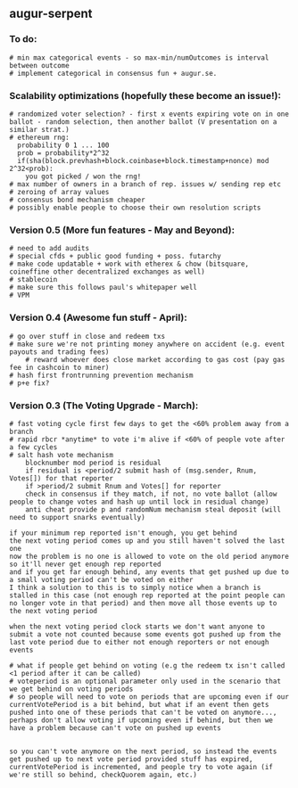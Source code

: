 augur-serpent
-------------

### To do:
	# min max categorical events - so max-min/numOutcomes is interval between outcome
	# implement categorical in consensus fun + augur.se.

### Scalability optimizations (hopefully these become an issue!):
	# randomized voter selection? - first x events expiring vote on in one ballot - random selection, then another ballot (V presentation on a similar strat.)
	# ethereum rng:
	  probability 0 1 ... 100
	  prob = probability*2^32
	  if(sha(block.prevhash+block.coinbase+block.timestamp+nonce) mod 2^32<prob):
	   	you got picked / won the rng!
	# max number of owners in a branch of rep. issues w/ sending rep etc
	# zeroing of array values
	# consensus bond mechanism cheaper
	# possibly enable people to choose their own resolution scripts

### Version 0.5 (More fun features - May and Beyond):
	# need to add audits
	# special cfds + public good funding + poss. futarchy
	# make code updatable + work with etherex & chow (bitsquare, coineffine other decentralized exchanges as well)
	# stablecoin
	# make sure this follows paul's whitepaper well	
	# VPM

### Version 0.4 (Awesome fun stuff - April):
	# go over stuff in close and redeem txs
	# make sure we're not printing money anywhere on accident (e.g. event payouts and trading fees)
		# reward whoever does close market according to gas cost (pay gas fee in cashcoin to miner)
	# hash first frontrunning prevention mechanism
	# p+e fix?

### Version 0.3 (The Voting Upgrade - March):
	# fast voting cycle first few days to get the <60% problem away from a branch
	# rapid rbcr *anytime* to vote i'm alive if <60% of people vote after a few cycles
	# salt hash vote mechanism
   		blocknumber mod period is residual
   		if residual is <period/2 submit hash of (msg.sender, Rnum, Votes[]) for that reporter
   		if >period/2 submit Rnum and Votes[] for reporter
   		check in consensus if they match, if not, no vote ballot (allow people to change votes and hash up until lock in residual change)
	   	anti cheat provide p and randomNum mechanism steal deposit (will need to support snarks eventually)

	if your minimum rep reported isn't enough, you get behind
	the next voting period comes up and you still haven't solved the last one
	now the problem is no one is allowed to vote on the old period anymore so it'll never get enough rep reported
	and if you get far enough behind, any events that get pushed up due to a small voting period can't be voted on either
	I think a solution to this is to simply notice when a branch is stalled in this case (not enough rep reported at the point people can no longer vote in that period) and then move all those events up to the next voting period

	when the next voting period clock starts we don't want anyone to submit a vote not counted because some events got pushed up from the last vote period due to either not enough reporters or not enough events

	# what if people get behind on voting (e.g the redeem tx isn't called <1 period after it can be called) 
	# voteperiod is an optional parameter only used in the scenario that we get behind on voting periods
	# so people will need to vote on periods that are upcoming even if our currentVotePeriod is a bit behind, but what if an event then gets pushed into one of these periods that can't be voted on anymore..., perhaps don't allow voting if upcoming even if behind, but then we have a problem because can't vote on pushed up events


	so you can't vote anymore on the next period, so instead the events get pushed up to next vote period provided stuff has expired, currentVotePeriod is incremented, and people try to vote again (if we're still so behind, checkQuorem again, etc.)